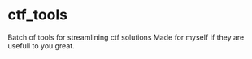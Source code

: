 # ctf_tools
Batch of tools for streamlining ctf solutions
Made for myself
If they are usefull to you great.
